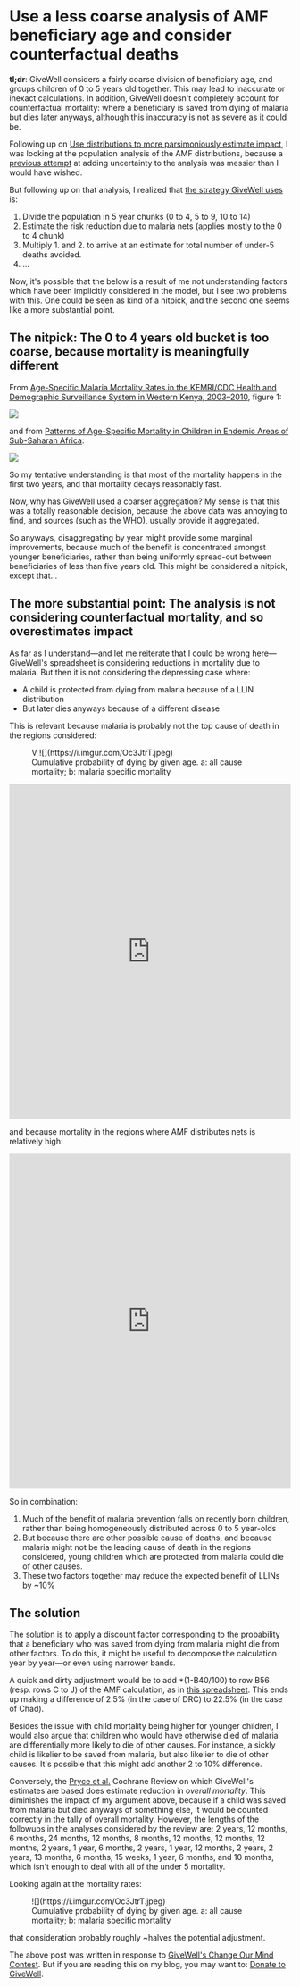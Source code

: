 Use a less coarse analysis of AMF beneficiary age and consider counterfactual deaths
===================================================================================

**tl;dr**: GiveWell considers a fairly coarse division of beneficiary age, and groups children of 0 to 5 years old together. This may lead to inaccurate or inexact calculations. In addition, GiveWell doesn't completely account for counterfactual mortality: where a beneficiary is saved from dying of malaria but dies later anyways, although this inaccuracy is not as severe as it could be.

Following up on [Use distributions to more parsimoniously estimate impact](https://nunosempere.com/blog/2022/09/15/use-distributions-to-more-parsimoniously-estimate-impact/), I was looking at the population analysis of the AMF distributions, because a [previous attempt](https://forum.effectivealtruism.org/posts/4Qdjkf8PatGBsBExK/adding-quantified-uncertainty-to-givewell-s-cost) at adding uncertainty to the analysis was messier than I would have wished.

But following up on  that analysis, I realized that [the strategy GiveWell uses](https://docs.google.com/spreadsheets/d/1tytvmV_32H8XGGRJlUzRDTKTHrdevPIYmb_uc6aLeas/edit#gid=1364064522) is:

1. Divide the population in 5 year chunks (0 to 4, 5 to 9, 10 to 14)
2. Estimate the risk reduction due to malaria nets (applies mostly to the 0 to 4 chunk)
3. Multiply 1. and 2. to arrive at an estimate for total number of under-5 deaths avoided.
4. ...

Now, it's possible that the below is a result of me not understanding factors which have been implicitly considered in the model, but I see two problems with this. One could be seen as kind of a nitpick, and the second one seems like a more substantial point.

## The nitpick: The 0 to 4 years old bucket is too coarse, because mortality is meaningfully different

From [Age-Specific Malaria Mortality Rates in the KEMRI/CDC Health and Demographic Surveillance System in Western Kenya, 2003–2010](https://www.ncbi.nlm.nih.gov/pmc/articles/PMC4152016/), figure 1:

![](https://i.imgur.com/N46sNHe.jpeg)

and from [Patterns of Age-Specific Mortality in Children in Endemic Areas of Sub-Saharan Africa](https://www.ncbi.nlm.nih.gov/books/NBK1688/):

![](https://i.imgur.com/fXhoI9J.jpeg)

So my tentative understanding is that most of the mortality happens in the first two years, and that mortality decays reasonably fast.

Now, why has GiveWell used a coarser aggregation? My sense is that this was a totally reasonable decision, because the above data was annoying to find, and sources (such as the WHO), usually provide it aggregated.

So anyways, disaggregating by year might provide some marginal improvements, because much of the benefit is concentrated amongst younger beneficiaries, rather than being uniformly spread-out between beneficiaries of less than five years old. This might be considered a nitpick, except that...

## The more substantial point: The analysis is not considering counterfactual mortality, and so overestimates impact

As far as I understand—and let me reiterate that I could be wrong here—GiveWell's spreadsheet is considering reductions in mortality due to malaria. But then it is not considering the depressing case where:

- A child is protected from dying from malaria because of a LLIN distribution
- But later dies anyways because of a different disease

This is relevant because malaria is probably not the top cause of death in the regions considered:

<figure>V
![](https://i.imgur.com/Oc3JtrT.jpeg)
<figcaption>Cumulative probability of dying by given age. a: all cause mortality; b: malaria specific mortality</figcaption>
</figure>

<iframe src="https://ourworldindata.org/grapher/causes-of-death-in-children?country=~NGA" loading="lazy" style="width: 100%; height: 600px; border: 0px none;"></iframe>

and because mortality in the regions where AMF distributes nets is relatively high:

<iframe src="https://ourworldindata.org/grapher/child-mortality-around-the-world?country=COG~COD~GIN~TGO~NGA~TCD~SSD" loading="lazy" style="width: 100%; height: 600px; border: 0px none;"></iframe>

So in combination:

1. Much of the benefit of malaria prevention falls on recently born children, rather than being homogeneously distributed across 0 to 5 year-olds
2. But because there are other possible cause of deaths, and because malaria might not be the leading cause of death in the regions considered, young children which are protected from malaria could die of other causes.
3. These two factors together may reduce the expected benefit of LLINs by ~10%

## The solution

The solution is to apply a discount factor corresponding to the probability that a beneficiary who was saved from dying from malaria might die from other factors. To do this, it might be useful to decompose the calculation year by year—or even using narrower bands.

A quick and dirty adjustment would be to add \*(1-B40/100) to row B56 (resp. rows C to J) of the AMF calculation, as in [this spreadsheet](https://docs.google.com/spreadsheets/d/1Gtd5ga6UREGFjnz-V4HiXAZLhOM_ifrv4CchUGSsRf4/edit?usp=sharing). This ends up making a difference of 2.5% (in the case of DRC) to 22.5% (in the case of Chad). 

Besides the issue with child mortality being higher for younger children, I would also argue that children who would have otherwise died of malaria are differentially more likely to die of other causes. For instance, a sickly child is likelier to be saved from malaria, but also likelier to die of other causes. It's possible that this might add another 2 to 10% difference.

Conversely, the [Pryce et al.](http://ncbi.nlm.nih.gov/pmc/articles/PMC6418392/) Cochrane Review on which GiveWell's estimates are based does estimate reduction in *overall mortality*. This diminishes the impact of my argument above, because if a child was saved from malaria but died anyways of something else, it would be counted correctly in the tally of overall mortality. However, the lengths of the followups in the analyses considered by the review are: 2 years, 12 months, 6 months, 24 months, 12 months, 8 months, 12 months, 12 months, 12 months, 2 years, 1 year, 6 months, 2 years, 1 year, 12 months, 2 years, 2 years, 13 months, 6 months, 15 weeks, 1 year, 6 months, and 10 months, which isn't enough to deal with all of the under 5 mortality. 

Looking again at the mortality rates:

<figure>
![](https://i.imgur.com/Oc3JtrT.jpeg)
<figcaption>Cumulative probability of dying by given age. a: all cause mortality; b: malaria specific mortality</figcaption>
</figure>

that consideration probably roughly ~halves the potential adjustment.

The above post was written in response to [GiveWell's Change Our Mind Contest](https://www.givewell.org/research/change-our-mind-contest). But if you are reading this on my blog, you may want to: [Donate to GiveWell](https://secure.givewell.org/).
